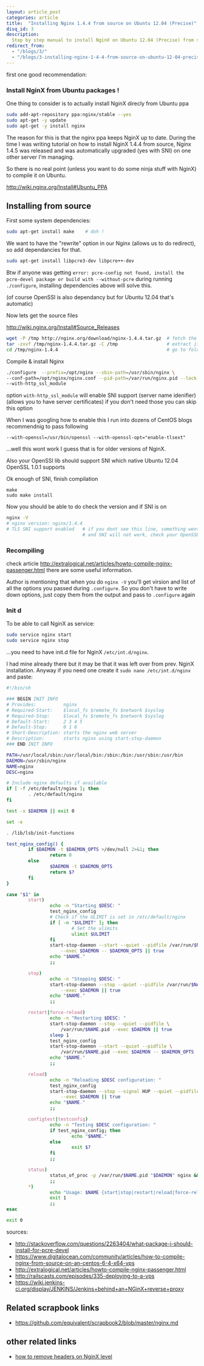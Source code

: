 ```yaml
---
layout: article_post
categories: article
title:  "Installing Nginx 1.4.4 from source on Ubuntu 12.04 (Precise)"
disq_id: 3
description:
  Step by step manual to install NginX on Ubuntu 12.04 (Precise) from source with SNI support without headache.
redirect_from:
  - "/blogs/3/"
  - "/blogs/3-installing-nginx-1-4-4-from-source-on-ubuntu-12-04-precise/"
---
```

 

first one good recommendation: 

### Install NginX from Ubuntu packages !

One thing to consider is to actually install NginX direcly from Ubuntu ppa

```bash
sudo add-apt-repository ppa:nginx/stable --yes
sudo apt-get -y update
sudo apt-get -y install nginx
```

The reason for this is that the nginx ppa keeps NginX up to date. During the time I was writing tutorial on how to install NginX 1.4.4 from source, Nginx 1.4.5 was released and was automatically upgraded (yes with SNI) on one other server I'm managing. 

So there is no real point (unless you want to do some ninja stuff with NginX) to compile it on Ubuntu.

<http://wiki.nginx.org/Install#Ubuntu_PPA>


## Installing from source 

First some system dependencies:

```bash
sudo apt-get install make    # doh !
```

We want to have the "rewrite" option in our Nginx (allows us to do redirect), so add dependancies for that.

```bash
sudo apt-get install libpcre3-dev libpcre++-dev
```

Btw if anyone was getting `error: pcre-config not found, install the pcre-devel package or build with --without-pcre`
during running `./configure`, installing dependencies above will solve this.

(of course OpenSSl is also dependancy but for Ubuntu 12.04 that's automatic)

Now lets get the source files

<http://wiki.nginx.org/Install#Source_Releases>

```bash
wget -P /tmp http://nginx.org/download/nginx-1.4.4.tar.gz  # fetch the release
tar -zxvf /tmp/nginx-1.4.4.tar.gz -C /tmp                  # extract it
cd /tmp/nginx-1.4.4                                        # go to folder
```

Compile & install Nginx

```bash
./configure  --prefix=/opt/nginx --sbin-path=/usr/sbin/nginx \
--conf-path=/opt/nginx/nginx.conf --pid-path=/var/run/nginx.pid --lock-path=/var/run/nginx.lock \
--with-http_ssl_module 
```

option `with-http_ssl_module`  will enable SNI support (server name idenifier)
(allows you to have server certificates) if you don't need those you can skip this option

When I was googling how to enable this I run into dozens of CentOS blogs recommendnig to pass following

```
--with-openssl=/usr/bin/openssl --with-openssl-opt="enable-tlsext" 
```

...well this wont work  I guess that is for older versions of NginX. 

Also your OpenSSl lib should support SNI which native Ubuntu 12.04 OpenSSL 1.0.1 supports

Ok enough of SNI, finish compilation 


```
make
sudo make install
```

Now you should be able to do check the version and if SNI is on

```bash
nginx -V
# nginx version: nginx/1.4.4
# TLS SNI support enabled   # if you dont see this line, something went wrong, 
                            # and SNI will not work, check your OpenSSL 
```


### Recompiling

check article <http://extralogical.net/articles/howto-compile-nginx-passenger.html> there are some useful information.

Author is mentioning that when you do `nginx -V` you'll get virsion and list of all the options you passed
during `.configure`. So you don't have to write down options, just copy them from the output and pass to `.configure` again

### Init d

To be able to call NginX as service:

```bash
sudo service nginx start
sudo service nginx stop
```

...you need to have init.d file for NginX `/etc/int.d/nginx`.

I had mine already there but it may be that it was left over from
prev. NginX installation. Anyway if you need one
create it `sudo nano /etc/int.d/nginx` and paste:

```bash
#!/bin/sh

### BEGIN INIT INFO
# Provides:          nginx
# Required-Start:    $local_fs $remote_fs $network $syslog
# Required-Stop:     $local_fs $remote_fs $network $syslog
# Default-Start:     2 3 4 5
# Default-Stop:      0 1 6
# Short-Description: starts the nginx web server
# Description:       starts nginx using start-stop-daemon
### END INIT INFO

PATH=/usr/local/sbin:/usr/local/bin:/sbin:/bin:/usr/sbin:/usr/bin
DAEMON=/usr/sbin/nginx
NAME=nginx
DESC=nginx

# Include nginx defaults if available
if [ -f /etc/default/nginx ]; then
        . /etc/default/nginx
fi

test -x $DAEMON || exit 0

set -e

. /lib/lsb/init-functions

test_nginx_config() {
        if $DAEMON -t $DAEMON_OPTS >/dev/null 2>&1; then
                return 0
        else
                $DAEMON -t $DAEMON_OPTS
                return $?
        fi
}

case "$1" in
        start)
                echo -n "Starting $DESC: "
                test_nginx_config
                # Check if the ULIMIT is set in /etc/default/nginx
                if [ -n "$ULIMIT" ]; then
                        # Set the ulimits
                        ulimit $ULIMIT
                fi
                start-stop-daemon --start --quiet --pidfile /var/run/$NAME.pid \
                    --exec $DAEMON -- $DAEMON_OPTS || true
                echo "$NAME."
                ;;

        stop)
                echo -n "Stopping $DESC: "
                start-stop-daemon --stop --quiet --pidfile /var/run/$NAME.pid \
                    --exec $DAEMON || true
                echo "$NAME."
                ;;

        restart|force-reload)
                echo -n "Restarting $DESC: "
                start-stop-daemon --stop --quiet --pidfile \
                    /var/run/$NAME.pid --exec $DAEMON || true
                sleep 1
                test_nginx_config
                start-stop-daemon --start --quiet --pidfile \
                    /var/run/$NAME.pid --exec $DAEMON -- $DAEMON_OPTS || true
                echo "$NAME."
                ;;

        reload)
                echo -n "Reloading $DESC configuration: "
                test_nginx_config
                start-stop-daemon --stop --signal HUP --quiet --pidfile /var/run/$NAME.pid \
                    --exec $DAEMON || true
                echo "$NAME."
                ;;

        configtest|testconfig)
                echo -n "Testing $DESC configuration: "
                if test_nginx_config; then
                        echo "$NAME."
                else
                        exit $?
                fi
                ;;

        status)
                status_of_proc -p /var/run/$NAME.pid "$DAEMON" nginx && exit 0 || exit $?
                ;;
        *)
                echo "Usage: $NAME {start|stop|restart|reload|force-reload|status|configtest}" >&2
                exit 1
                ;;
esac

exit 0
```

sources:

* <http://stackoverflow.com/questions/2263404/what-package-i-should-install-for-pcre-devel>
* <https://www.digitalocean.com/community/articles/how-to-compile-nginx-from-source-on-an-centos-6-4-x64-vps>
* <http://extralogical.net/articles/howto-compile-nginx-passenger.html>
* <http://railscasts.com/episodes/335-deploying-to-a-vps>
* <https://wiki.jenkins-ci.org/display/JENKINS/Jenkins+behind+an+NGinX+reverse+proxy>



## Related scrapbook links

* <https://github.com/equivalent/scrapbook2/blob/master/nginx.md>

## other related links

* [how to remove headers on NginX level](https://stackoverflow.com/questions/10323331/remove-unnecessary-http-headers-in-my-rails-answers/27175020#27175020)
